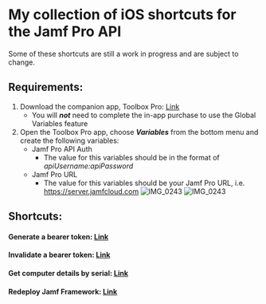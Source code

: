 # My collection of iOS shortcuts for the Jamf Pro API

Some of these shortcuts are still a work in progress and are subject to change.

## Requirements: 
1. Download the companion app, Toolbox Pro: [Link](https://apps.apple.com/us/app/toolbox-pro-for-shortcuts/id1476205977)
   - You will **_not_** need to complete the in-app purchase to use the Global Variables feature
2. Open the Toolbox Pro app, choose **_Variables_** from the bottom menu and create the following variables:
   - Jamf Pro API Auth
      - The value for this variables should be in the format of _apiUsername:apiPassword_
   - Jamf Pro URL
      - The value for this variables should be your Jamf Pro URL, i.e. https://server.jamfcloud.com
![IMG_0243](https://user-images.githubusercontent.com/23343243/202489833-b9b473a3-6e1f-4c34-beb3-8d3dd2cbec6a.jpg)
![IMG_0243](https://user-images.githubusercontent.com/23343243/202490011-3aa80f77-8ed9-44c5-ac0a-47b9b91bd4c4.jpg)


## Shortcuts:

#### Generate a bearer token: [Link](https://www.icloud.com/shortcuts/07523b671101426db826ab8425f5d88a)

#### Invalidate a bearer token: [Link](https://www.icloud.com/shortcuts/f1ff1388c4324399bb8a5f9117b143a1)

#### Get computer details by serial: [Link](https://www.icloud.com/shortcuts/0027b4089c3f4349b36daf2460fe2d71)

#### Redeploy Jamf Framework: [Link](https://www.icloud.com/shortcuts/c1900371d02c47fc9907cbba866e52eb)
